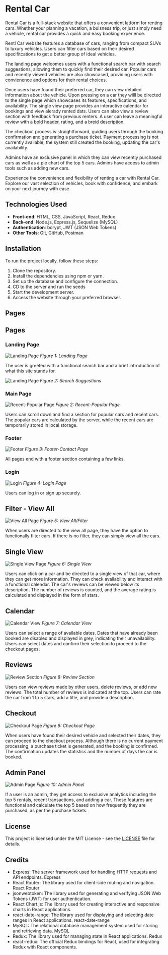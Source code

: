 # Rental Car

Rental Car is a full-stack website that offers a convenient latform for renting cars. Whether your planning a vacation, a buisness trip, or just simply need a vehicle, rental car provides a quick and easy booking experience.

Rentl Car website features a database of cars, ranging from compact SUVs to luxury vehicles. Users can filter cars based on their desired specifitcations to get  a better group of ideal vehicles. 

The landing page welcomes users with a functional search bar with search suggestions, allowing them to quickly find their desired car. Popular cars and recently viewed vehicles are also showcased, providing users with convienence and options for their rental choices.

Once users have found their preferred car, they can view detailed information about the vehicle. Upon pressing on a car they willl be directed to the single page which showcases its features, specifications, and availability. The single view page provides an interactive calendar for bookings and view alerady rented dats. Users can also view a review section with feedback from previous renters. A  user can leave a meaningful review with a bold header, rating, and a breid description.

The checkout process is straightforward, guiding users through the booking confirmation and generating a purchase ticket. Payment processing is not currently available, the system still created the booking, updating the car's availability.

Admins have an exclusive panel in which they can view recently purchased cars as well as a pie chart of the top 5 cars. Admins have access to admin tools such as adding new cars.

Experience the convenience and flexibility of renting a car with Rental Car. Explore our vast selection of vehicles, book with confidence, and embark on your next journey with ease.

## Technologies Used

- **Front-end**: HTML, CSS, JavaScript, React, Redux
- **Back-end**: Node.js, Express.js, Sequelize (MySQL)
- **Authentication**: bcrypt, JWT (JSON Web Tokens)
- **Other Tools**: Git, GitHub, Postman

## Installation

To run the project locally, follow these steps:

1. Clone the repository.
2. Install the dependencies using npm or yarn.
3. Set up the database and configure the connection.
4. CD to the server and run the seeds
4. Start the development server.
5. Access the website through your preferred browser.


## Pages

## Pages

### Landing Page

![Landing Page](readme-images/landing.png)
*Figure 1: Landing Page*

The user is greeted with a functional search bar and a brief introduction of what this site stands for.

![Landing Page](readme-images/search-suggestions.png)
*Figure 2: Search Suggestions*

### Main Page

![Recent-Popular Page](readme-images/recent-popular.png)
*Figure 2: Recent-Popular Page*

Users can scroll down and find a section for popular cars and recent cars. The popular cars are calculated by the server, while the recent cars are temporarily stored in local storage.

### Footer

![Footer](readme-images/footer.png)
*Figure 3: Footer-Contact Page*

All pages end with a footer section containing a few links.

### Login

![Login](readme-images/login.png)
*Figure 4: Login Page*

Users can log in or sign up securely.

## Filter - View All

![View All Page](readme-images/filter-viewAll.png)
*Figure 5: View All/Filter*

When users are directed to the view all page, they have the option to functionally filter cars. If there is no filter, they can simply view all the cars.

## Single View

![Single View Page](readme-images/single-view.png)
*Figure 6: Single View*

Users can click on a car and be directed to a single view of that car, where they can get more information. They can check availability and interact with a functional calendar. The car's reviews can be viewed below its description. The number of reviews is counted, and the average rating is calculated and displayed in the form of stars.

## Calendar

![Calendar View](readme-images/calendar.png)
*Figure 7: Calendar View*

Users can select a range of available dates. Dates that have already been booked are disabled and displayed in grey, indicating their unavailability. Users can select dates and confirm their selection to proceed to the checkout pages.

## Reviews

![Review Section](readme-images/reviews.png)
*Figure 8: Review Section*

Users can view reviews made by other users, delete reviews, or add new reviews. The total number of reviews is indicated at the top. Users can rate the car from 1 to 5 stars, add a title, and provide a description.

## Checkout

![Checkout Page](readme-images/checkout.png)
*Figure 9: Checkout Page*

When users have found their desired vehicle and selected their dates, they can proceed to the checkout process. Although there is no current payment processing, a purchase ticket is generated, and the booking is confirmed. The confirmation updates the statistics and the number of days the car is booked.

## Admin Panel

![Admin Page](readme-images/admin-panel.png)
*Figure 10: Admin Panel*

If a user is an admin, they get access to exclusive analytics including the top 5 rentals, recent transactions, and adding a car. These features are functional and calculate the top 5 based on how frequently they are purchased, as per the purchase tickets.

## License

This project is licensed under the MIT License - see the [LICENSE](LICENSE) file for details.

## Credits

- Express: The server framework used for handling HTTP requests and API endpoints. Express
- React Router: The library used for client-side routing and navigation. React Router
- jsonwebtoken: The library used for generating and verifying JSON Web Tokens (JWT) for user authentication.
- React Chart.js: The library used for creating interactive and responsive charts in React applications.
- react-date-range: The library used for displaying and selecting date ranges in React applications. react-date-range
- MySQL: The relational database management system used for storing and retrieving data. MySQL
- Redux: The library used for managing state in React applications. Redux
- react-redux: The official Redux bindings for React, used for integrating Redux with React components. 